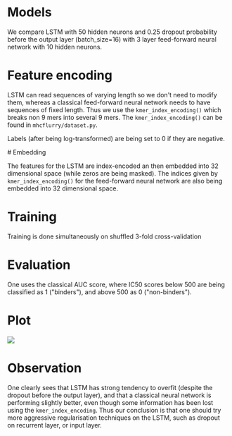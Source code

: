 # Models  

We compare LSTM with 50 hidden neurons and 0.25 dropout probability before the output layer (batch_size=16) with 3 layer feed-forward neural network with 10 hidden neurons.

# Feature encoding 

LSTM can read sequences of varying length so we don't need to modify them, whereas a classical feed-forward neural network needs to have sequences of fixed length. Thus we use the `kmer_index_encoding()` which breaks non 9 mers into several 9 mers. The `kmer_index_encoding()` can be found in `mhcflurry/dataset.py`.

Labels (after being log-transformed) are being set to 0 if they are negative. 

# Embedding 

The features for the LSTM are index-encoded an then embedded into 32 dimensional space (while zeros are being masked). The indices given by `kmer_index_encoding()` for the feed-forward neural network are also being embedded into 32 dimensional space.  

# Training 

Training is done simultaneously on shuffled 3-fold cross-validation 

# Evaluation 

One uses the classical AUC score, where IC50 scores below 500 are being classified as 1 ("binders"), and above 500 as 0 ("non-binders"). 

# Plot 

![](https://raw.githubusercontent.com/giancarlok/mhc_experiments/master/Screen%20Shot%202016-09-07%20at%2010.20.52.png)

# Observation 

One clearly sees that LSTM has strong tendency to overfit (despite the dropout before the output layer), and that a classical neural network is performing slightly better, even though some information has been lost using the `kmer_index_encoding`. Thus our conclusion is that one should try more aggressive regularisation techniques on the LSTM, such as dropout on recurrent layer, or input layer. 
